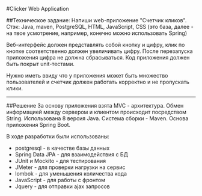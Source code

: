 #Clicker Web Application

##Техническое задание:
Напиши web-приложение "Счетчик кликов".
Стэк: Java, maven, PostgreSQL, HTML, JavaScript, CSS (это база, далее - на твое усмотрение, например, конечно можно использовать Spring)

Веб-интерфейс должен представлять собой кнопку и цифру, клик по кнопке соответственно должен увеличивать цифру. 
После перезапуска приложения цифра не должна сбрасываться.
Код приложения должен быть покрыт unit-тестами.

Нужно иметь ввиду что у приложения может быть множество пользователей 
и счетчик должен работать корректно и не пропускать клики.
____
##Решение
За основу приложения взята MVC - архитектура. Обмен информацией между сервером и клиентом происходит посредством String. 
Использована 8 версия Java. Система сборки - Maven. Основа приложения Spring Boot.

В ходе разработки были использованы: 
* postgresql - в качестве базы данных
* Spring Data JPA - для взаимодействия с БД
* JUnit и Mockito - для тестирования 
* JMeter - для проверки нагрузки на сервис 
* lombok - для уменьшения количества кода 
* JavaScript - для работы с фронтом
* Jquery - для отправки ajax запросов





